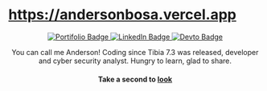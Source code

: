 # https://andersonbosa.vercel.app


<p id="badges" align="center">
  <a title="Portifolio Badge" href="https://andersonbosa.vercel.app" target="_blank">
  <img src="https://img.shields.io/badge/Website-orange?&logoColor=white&fontColor=black&style=for-the-badge" alt="Portifolio Badge" />
  </a>
  <a title="LinkedIn Badge" href="https://www.linkedin.com/in/andersonbosa" target="_blank">
  <img src="https://img.shields.io/badge/LinkedIn-046292?style=for-the-badge&logoColor=white" alt="LinkedIn Badge" />
  </a>
  <a title="Dev.to Badge" href="https://dev.to/t4inha" target="_blank">
  <img src="https://img.shields.io/badge/BLOG-222?style=for-the-badge&logoColor=white" alt="Devto Badge" />
  </a>
</p>


<p align="center">
   You can call me Anderson!
  Coding since Tibia 7.3 was released, developer and cyber security analyst. Hungry to learn, glad to share.
</p>

<h4 align="center">
  Take a second to  <a href="https://andersonbosa.vercel.app/">look</a>
</h4>
